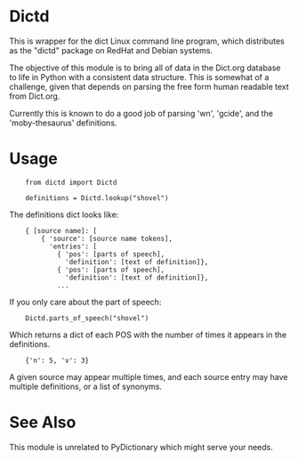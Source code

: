 # Dictd

This is wrapper for the dict Linux command line program, which distributes as the
"dictd" package on RedHat and Debian systems.

The objective of this module is to bring all of data in the Dict.org database to
life in Python with a consistent data structure. This is somewhat of a challenge,
given that depends on parsing the free form human readable text from Dict.org.

Currently this is known to do a good job of parsing 'wn', 'gcide', and the
'moby-thesaurus' definitions.


# Usage

```
    from dictd import Dictd

    definitions = Dictd.lookup("shovel")
```

The definitions dict looks like:

```
    { [source name]: [
        { 'source': [source name tokens],
          'entries': [
            { 'pos': [parts of speech],
              'definition': [text of definition]},
            { 'pos': [parts of speech],
              'definition': [text of definition]},
            ...
```

If you only care about the part of speech:

```
    Dictd.parts_of_speech("shovel")
```

Which returns a dict of each POS with the number of times it appears in the
definitions.

```
    {'n': 5, 'v': 3}
```


A given source may appear multiple times, and each source entry may have multiple
definitions, or a list of synonyms.


# See Also

This module is unrelated to PyDictionary which might serve your needs.
